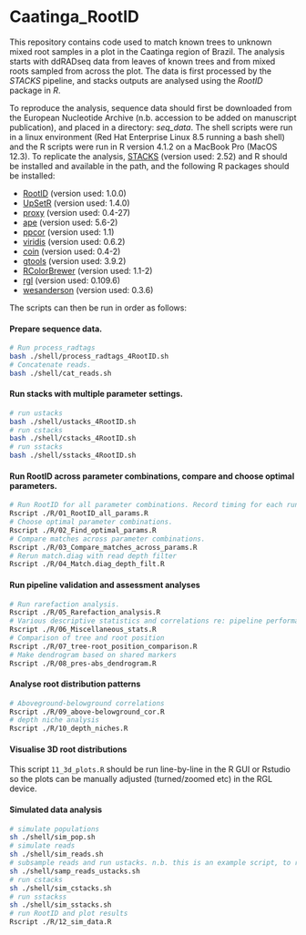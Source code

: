 # Caatinga_RootID

This repository contains code used to match known trees to unknown mixed root samples in a plot in the Caatinga region of Brazil. The analysis starts with ddRADseq data from leaves of known trees and from mixed roots sampled from across the plot. The data is first processed by the *STACKS* pipeline, and stacks outputs are analysed using the *RootID* package in *R*.

To reproduce the analysis, sequence data should first be downloaded from the European Nucleotide Archive (n.b. accession to be added on manuscript publication), and placed in a directory: *seq_data*. The shell scripts were run in a linux environment (Red Hat Enterprise Linux 8.5 running a bash shell) and the R scripts were run in R version 4.1.2 on a MacBook Pro (MacOS 12.3). To replicate the analysis, [STACKS](https://catchenlab.life.illinois.edu/stacks/) (version used: 2.52) and R should be installed and available in the path, and the following R packages should be installed:

* [RootID](https://github.com/ogosborne/RootID) (version used: 1.0.0)
* [UpSetR](https://cran.r-project.org/package=UpSetR) (version used: 1.4.0)
* [proxy](https://cran.r-project.org/package=proxy) (version used: 0.4-27)
* [ape](https://cran.r-project.org/package=ape) (version used: 5.6-2)
* [ppcor](https://cran.R-project.org/package=ppcor) (version used: 1.1)
* [viridis](https://cran.r-project.org/package=viridis) (version used: 0.6.2)
* [coin](https://cran.r-project.org/package=coin) (version used: 0.4-2)
* [gtools](https://cran.r-project.org/package=gtools) (version used: 3.9.2)
* [RColorBrewer](https://cran.r-project.org/package=RColorBrewer) (version used: 1.1-2)
* [rgl](https://cran.r-project.org/package=rgl) (version used: 0.109.6)
* [wesanderson](https://cran.r-project.org/package=wesanderson) (version used: 0.3.6)


The scripts can then be run in order as follows:

#### Prepare sequence data.
```bash
# Run process_radtags
bash ./shell/process_radtags_4RootID.sh
# Concatenate reads.
bash ./shell/cat_reads.sh
```

#### Run stacks with multiple parameter settings.
```bash
# run ustacks
bash ./shell/ustacks_4RootID.sh
# run cstacks
bash ./shell/cstacks_4RootID.sh
# run sstacks
bash ./shell/sstacks_4RootID.sh
```

#### Run RootID across parameter combinations, compare and choose optimal parameters.
```bash
# Run RootID for all parameter combinations. Record timing for each run.
Rscript ./R/01_RootID_all_params.R
# Choose optimal parameter combinations.
Rscript ./R/02_Find_optimal_params.R
# Compare matches across parameter combinations.
Rscript ./R/03_Compare_matches_across_params.R
# Rerun match.diag with read depth filter
Rscript ./R/04_Match.diag_depth_filt.R
```

#### Run pipeline validation and assessment analyses
```bash
# Run rarefaction analysis.
Rscript ./R/05_Rarefaction_analysis.R
# Various descriptive statistics and correlations re: pipeline performance etc
Rscript ./R/06_Miscellaneous_stats.R
# Comparison of tree and root position
Rscript ./R/07_tree-root_position_comparison.R
# Make dendrogram based on shared markers
Rscript ./R/08_pres-abs_dendrogram.R
```

#### Analyse root distribution patterns
```bash
# Aboveground-belowground correlations
Rscript ./R/09_above-belowground_cor.R
# depth niche analysis
Rscript ./R/10_depth_niches.R
```

#### Visualise 3D root distributions

This script ```11_3d_plots.R``` should be run line-by-line in the R GUI or Rstudio so the plots can be manually adjusted (turned/zoomed etc) in the RGL device.

#### Simulated data analysis
```bash
# simulate populations
sh ./shell/sim_pop.sh
# simulate reads
sh ./shell/sim_reads.sh
# subsample reads and run ustacks. n.b. this is an example script, to replicate them exactly, use the random seeds in table S7 of the paper rather than generating them fresh
sh ./shell/samp_reads_ustacks.sh
# run cstacks
sh ./shell/sim_cstacks.sh
# run sstackss
sh ./shell/sim_sstacks.sh
# run RootID and plot results
Rscript ./R/12_sim_data.R
```
